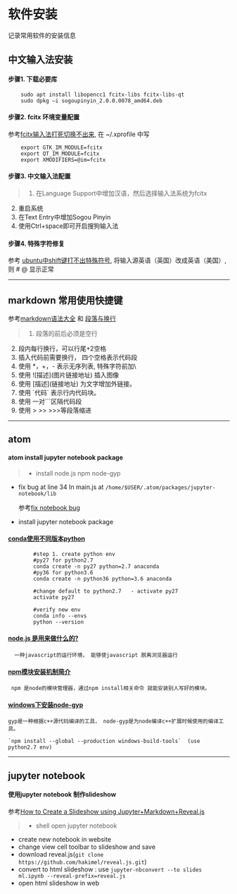 # 软件安装
记录常用软件的安装信息

## 中文输入法安装

####  步骤1. 下载必要库
```
    sudo apt install libopencc1 fcitx-libs fcitx-libs-qt
    sudo dpkg –i sogoupinyin_2.0.0.0078_amd64.deb
```
#### 步骤2. fcitx 环境变量配置

参考[fcitx输入法打死切换不出来](https://bbs.archlinuxcn.org/viewtopic.php?id=1862),
在 ~/.xprofile 中写  
```
    export GTK_IM_MODULE=fcitx
    export QT_IM_MODULE=fcitx
    export XMODIFIERS=@im=fcitx
```
#### 步骤3. 中文输入法配置

>1. 在Language Support中增加汉语，然后选择输入法系统为fcitx
2. 重启系统
3. 在Text Entry中增加Sogou Pinyin
4. 使用Ctrl+space即可开启搜狗输入法

#### 步骤4. 特殊字符修复

参考 [ubuntu中shift键打不出特殊符号](http://blog.csdn.net/linxingqianglai/article/details/51813548),
将输入源英语（英国）改成英语（美国）, 则 # @ 显示正常
****
## markdown 常用使用快捷键

参考[markdown语法大全](https://www.jianshu.com/p/c4e93e97143c) 和
[段落与换行](http://xianbai.me/learn-md/article/syntax/paragraphs-and-line-breaks.html)

>1. 段落的前后必须是空行
2. 段内每行换行，可以行尾+2空格
3. 插入代码前需要换行， 四个空格表示代码段
4. 使用 \*，\+，\- 表示无序列表, 特殊字符前加\\
5. 使用 \!\[描述\]\(图片链接地址\) 插入图像
6. 使用 \[描述\]\(链接地址\) 为文字增加外链接。
7. 使用 \`代码\` 表示行内代码块。
8. 使用 一对\`\`\`区隔代码段
9. 使用 \> \>> \>>>等段落缩进

*****
## atom

#### atom install jupyter notebook package

> - install node.js  npm  node-gyp

- fix bug at line 34 In main.js at `/home/$USER/.atom/packages/jupyter-notebook/lib`

    参考[fix notebook bug](https://github.com/cloutiertyler/atom-notebook/commit/cf2ab0e66a8e7b470b7d88a03191bcaed477bf2a)

- install jupyter notebook package

####  [conda使用不同版本python](https://conda.io/docs/user-guide/tasks/manage-python.html)

```       
        #step 1. create python env
        #py27 for python2.7
        conda create -n py27 python=2.7 anaconda
        #py36 for python3.6
        conda create -n python36 python=3.6 anaconda

        #change default to python2.7   - activate py27
        activate py27

        #verify new env
        conda info --envs
        python --version
```
#### [node.js 是用来做什么的? ](https://www.zhihu.com/question/33578075)

      一种javascript的运行环境， 能够使javascript 脱离浏览器运行

####  [npm模块安装机制简介](http://www.ruanyifeng.com/blog/2016/01/npm-install.html)

     npm 是node的模块管理器，通过npm install相关命令 就能安装别人写好的模块。

#### [windows下安装node-gyp](https://www.jianshu.com/p/2b831714bbff)

    gyp是一种根据c++源代码编译的工具， node-gyp是为node编译c++扩展时候使用的编译工具。

    `npm install --global --production windows-build-tools`  (use python2.7 env)
*****

## jupyter notebook

#### 使用jupyter notebook 制作slideshow

参考[How to Create a Slideshow using Jupyter+Markdown+Reveal.js](https://www.youtube.com/watch?v=EOpcxy0RA1A)

> -  shell open jupyter notebook
- create new notebook in website
- change view cell toolbar to slideshow and save
- download reveal.js(`git clone https://github.com/hakimel/reveal.js.git`)
- convert to html slideshow :  use `jupyter-nbconvert --to slides ml.ipynb --reveal-prefix=reveal.js`
- open html slideshow in web
